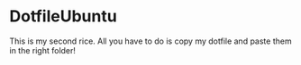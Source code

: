 # DotfileUbuntu
This is my second rice. All you have to do is copy my dotfile and paste them in the right folder!

